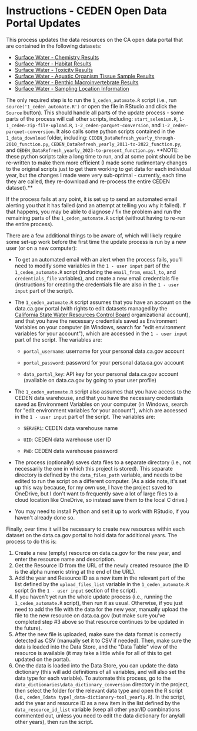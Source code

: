 # Instructions - CEDEN Open Data Portal Updates

This process updates the data resources on the CA open data portal that are contained in the following datasets:

-   [Surface Water - Chemistry Results](https://data.ca.gov/dataset/surface-water-chemistry-results)
-   [Surface Water - Habitat Results](https://data.ca.gov/dataset/surface-water-habitat-results)
-   [Surface Water - Toxicity Results](https://data.ca.gov/dataset/surface-water-toxicity-results)
-   [Surface Water - Aquatic Organism Tissue Sample Results](https://data.ca.gov/dataset/surface-water-aquatic-organism-tissue-sample-results)
-   [Surface Water - Benthic Macroinvertebrate Results](https://data.ca.gov/dataset/surface-water-benthic-macroinvertebrate-results)
-   [Surface Water - Sampling Location Information](https://data.ca.gov/dataset/surface-water-sampling-location-information)

The only required step is to run the `1_ceden_automate.R` script (i.e., run `source('1_ceden_automate.R')` or open the file in RStudio and click the `Source` button). This should handle all parts of the update process - some parts of the process will call other scripts, including: `start_selenium.R`, `1-1_ceden-zip-file-upload.R`, `1-2_ceden-parquet-conversion`, and `1-2_ceden-parquet-conversion`. It also calls some python scripts contained in the `1_data_download` folder, including: `CEDEN_DataRefresh_yearly_through-2010_function.py`, `CEDEN_DataRefresh_yearly_2011-to-2022_function.py`, and `CEDEN_DataRefresh_yearly_2023-to-present_function.py`. \*\*NOTE: these python scripts take a long time to run, and at some point should be be re-written to make them more efficient (I made some rudimentary changes to the original scripts just to get them working to get data for each individual year, but the changes I made were very sub-optimal - currently, each time they are called, they re-download and re-process the entire CEDEN dataset).\*\*

If the process fails at any point, it is set up to send an automated email alerting you that it has failed (and an attempt at telling you why it failed). If that happens, you may be able to diagnose / fix the problem and run the remaining parts of the `1_ceden_automate.R` script (without having to re-run the entire process).

There are a few additional things to be aware of, which will likely require some set-up work before the first time the update process is run by a new user (or on a new computer):

-   To get an automated email with an alert when the process fails, you'll need to modify some variables in the `1 - user input` part of the `1_ceden_automate.R` script (including the `email_from`, `email_to`, and `credentials_file` variables), and create a new email credentials file (instructions for creating the credentials file are also in the `1 - user input` part of the script).

-   The `1_ceden_automate.R` script assumes that you have an account on the data.ca.gov portal (with rights to edit datasets managed by the [California State Water Resources Control Board](https://data.ca.gov/organization/california-state-water-resources-control-board) organizational account), and that you have the necessary credentials saved as Environment Variables on your computer (in Windows, search for "edit environment variables for your account"), which are accessed in the `1 - user input` part of the script. The variables are:

    -   `portal_username`: username for your personal data.ca.gov account

    -   `portal_password`: password for your personal data.ca.gov account

    -   `data_portal_key`: API key for your personal data.ca.gov account (available on data.ca.gov by going to your user profile)

-   The `1_ceden_automate.R` script also assumes that you have access to the CEDEN data warehouse, and that you have the necessary credentials saved as Environment Variables on your computer (in Windows, search for "edit environment variables for your account"), which are accessed in the `1 - user input` part of the script. The variables are:

    -   `SERVER1`: CEDEN data warehouse name

    -   `UID`: CEDEN data warehouse user ID

    -   `PWD`: CEDEN data warehouse password

-   The process (optionally) saves data files to a separate directory (i.e., not necessarily the one in which this project is stored). This separate directory is defined by the `data_files_path` variable, and needs to be edited to run the script on a different computer. (As a side note, it's set up this way because, for my own use, I have the project saved to OneDrive, but I don't want to frequently save a lot of large files to a cloud location like OneDrive, so instead save them to the local C drive.)

-   You may need to install Python and set it up to work with RStudio, if you haven't already done so.

Finally, over time it will be necessary to create new resources within each dataset on the data.ca.gov portal to hold data for additional years. The process to do this is:

1.  Create a new (empty) resource on data.ca.gov for the new year, and enter the resource name and description.
2.  Get the Resource ID from the URL of the newly created resource (the ID is the alpha numeric string at the end of the URL).
3.  Add the year and Resource ID as a new item in the relevant part of the list defined by the `upload_files_list` variable in the `1_ceden_automate.R` script (in the `1 - user input` section of the script).
4.  If you haven't yet run the whole update process (i.e., running the `1_ceden_automate.R` script), then run it as usual. Otherwise, if you just need to add the file with the data for the new year, manually upload the file to the new resource on data.ca.gov (but make sure you've completed step #3 above so that resource continues to be updated in the future).
5.  After the new file is uploaded, make sure the data format is correctly detected as CSV (manually set it to CSV if needed). Then, make sure the data is loaded into the Data Store, and the "Data Table" view of the resource is available (it may take a little while for all of this to get updated on the portal).
6.  One the data is loaded into the Data Store, you can update the data dictionary (this will add definitions of all variables, and will also set the data type for each variable). To automate this process, go to the `data_dictionaries\data_dictionary_conversion` directory in the project, then select the folder for the relevant data type and open the R script (i.e., `ceden_[data type]_data-dictionary-tool_yearly.R`). In the script, add the year and resource ID as a new item in the list defined by the `data_resource_id_list` variable (keep all other year/ID combinations commented out, unless you need to edit the data dictionary for any/all other years), then run the script.
